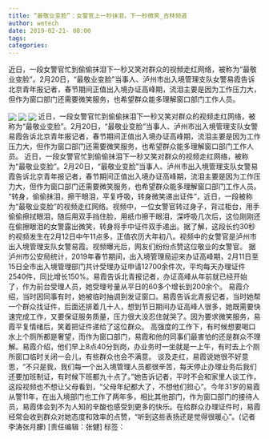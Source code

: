 ```yaml
---
title: “最敬业变脸”：女警官上一秒抹泪，下一秒微笑_吉林频道
author: wetech
date: 2019-02-21- 08:00
tags: 
categories: 
---
```

近日，一段女警官忙到偷偷抹泪下一秒又笑对群众的视频走红网络，被称为“最敬业变脸”。2月20日，“最敬业变脸”当事人、泸州市出入境管理支队女警易霞告诉北京青年报记者，春节期间正值出入境办证高峰期，流泪主要是因为工作压力大，但作为窗口部门还需要微笑服务，也希望群众能多理解窗口部门工作人员。
<!-- more -->
                
<img align="center" border="0" src="http://p1.ifengimg.com/a/2019_08/c5113f91d0793c5_size19_w400_h215.jpg" />
                
<img align="center" border="0" src="http://p2.ifengimg.com/a/2019_08/81a0cd98958e77f_size569_w400_h220.jpg" />
            
<img align="center" border="0" src="http://p2.ifengimg.com/a/2016/0810/204c433878d5cf9size1_w16_h16.png" />
近日，一段女警官忙到偷偷抹泪下一秒又笑对群众的视频走红网络，被称为“最敬业变脸”。2月20日，“最敬业变脸”当事人、泸州市出入境管理支队女警易霞告诉北京青年报记者，春节期间正值出入境办证高峰期，流泪主要是因为工作压力大，但作为窗口部门还需要微笑服务，也希望群众能多理解窗口部门工作人员。
近日，一段女警官忙到偷偷抹泪下一秒又笑对群众的视频走红网络，被称为“最敬业变脸”。2月20日，“最敬业变脸”当事人、泸州市出入境管理支队女警易霞告诉北京青年报记者，春节期间正值出入境办证高峰期，流泪主要是因为工作压力大，但作为窗口部门还需要微笑服务，也希望群众能多理解窗口部门工作人员。
“转身，偷偷抹泪，擦干眼泪，平复呼吸，转身微笑递出证件”，近日，一段被称为“最敬业变脸”的视频走红网络。视频中，一位女警官转过身子，背过柜台，用手偷偷擦拭眼泪，随后用双手挡住脸，用纸巾擦干眼泪，深呼吸几次后，这位刚刚还在偷擦眼泪的女警露出微笑，转身将手中证件双手递出。据了解，这段长约30秒的视频发生在2月12日中午11点多，正值农历大年初八。视频中的女警官是泸州市出入境管理支队女警易霞。视频曝光后，网友们纷纷点赞这位敬业的女警官。
据泸州市公安局统计，2019年春节期间，出入境管理局迎来办证高峰期，2月11日至15日全市出入境管理部门共计受理办证申请12700余件次，平均每天办理证件2540件，同比增长150%。易霞告诉北青报记者，办证高峰从年前就已经开始了，作为前台受理人员，她受理号量从平日的60多个增长到200余个。
易霞介绍，当时因同事有时，她被临时抽调到发证窗口。易霞告诉北青报记者，当时她帮一个群众找证件，后面还排着几十人，想到节日期间办证高峰人很多，她既需要快速完成工作，又要保证服务质量，压力很大没忍住就哭了。因为要求微笑服务，易霞平复情绪后，笑着把证件递给了这位群众。
高强度的工作下，有时候想要喝口水上个厕所都是奢望，而作为窗口部门，易霞和他的同事们最害怕的还是群众不理解。易霞介绍，他们早上8点40分到岗，办业务时一坐就是一上午，有时去上个厕所窗口临时关闭一会儿，有些群众也会不满意。
谈及走红，易霞说她很不好意思，“不只是我，我们每一个出入境管理人员都很辛苦，每天停止办理业务后我们还要加班制证，有时候下班都九十点了。”她告诉记者，平时不会和家里人谈工作，这段视频也不想让父母看到，“父母年纪都大了，不想他们担心”。今年31岁的易霞从警11年，在出入境部门也工作了两年多，相比其他部门，作为窗口部门的接待人员，易霞体会到不为人知的辛酸也感受到更多的快乐。在给群众办理证件时，易霞经常会收到群众对她态度和效率的点赞，“听到这些表扬还是觉得很暖心”。(记者李涛张月朦)
[责任编辑：张健]
标签：
 
 
             
